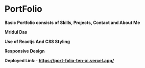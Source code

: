# PortFolio

**Basic Portfolio consists of Skills, Projects, Contact and About Me**

**Mridul Das**

**Use of Reactjs And CSS Styling**

**Responsive Design**

**Deployed Link:- https://port-folio-ten-xi.vercel.app/**
